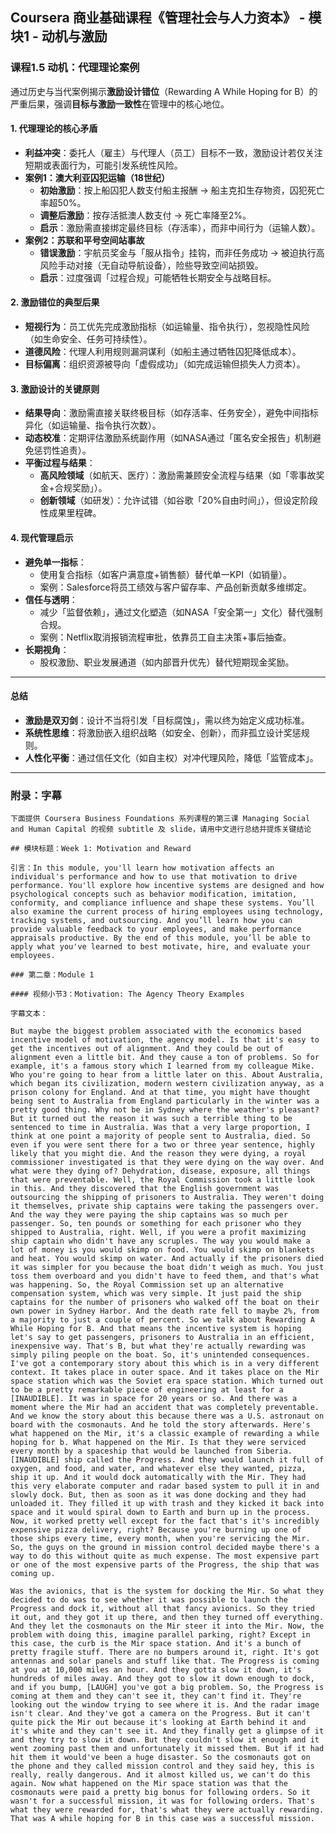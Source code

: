 ## Coursera 商业基础课程《管理社会与人力资本》 - 模块1 - 动机与激励

### 课程1.5 动机：代理理论案例

通过历史与当代案例揭示**激励设计错位**（Rewarding A While Hoping for B）的严重后果，强调**目标与激励一致性**在管理中的核心地位。

#### 1. 代理理论的核心矛盾
 
- **利益冲突**：委托人（雇主）与代理人（员工）目标不一致，激励设计若仅关注短期或表面行为，可能引发系统性风险。  
- **案例1：澳大利亚囚犯运输（18世纪）**  
  - **初始激励**：按上船囚犯人数支付船主报酬 → 船主克扣生存物资，囚犯死亡率超50%。  
  - **调整后激励**：按存活抵澳人数支付 → 死亡率降至2%。  
  - **启示**：激励需直接绑定最终目标（存活率），而非中间行为（运输人数）。  
- **案例2：苏联和平号空间站事故**  
  - **错误激励**：宇航员奖金与「服从指令」挂钩，而非任务成功 → 被迫执行高风险手动对接（无自动导航设备），险些导致空间站损毁。  
  - **启示**：过度强调「过程合规」可能牺牲长期安全与战略目标。

#### 2. 激励错位的典型后果

- **短视行为**：员工优先完成激励指标（如运输量、指令执行），忽视隐性风险（如生命安全、任务可持续性）。  
- **道德风险**：代理人利用规则漏洞谋利（如船主通过牺牲囚犯降低成本）。  
- **目标偏离**：组织资源被导向「虚假成功」（如完成运输但损失人力资本）。

#### 3. 激励设计的关键原则 

- **结果导向**：激励需直接关联终极目标（如存活率、任务安全），避免中间指标异化（如运输量、指令执行次数）。  
- **动态校准**：定期评估激励系统副作用（如NASA通过「匿名安全报告」机制避免惩罚性追责）。  
- **平衡过程与结果**：  
  - **高风险领域**（如航天、医疗）：激励需兼顾安全流程与结果（如「零事故奖金+合规奖励」）。  
  - **创新领域**（如研发）：允许试错（如谷歌「20%自由时间」），但设定阶段性成果里程碑。

#### 4. 现代管理启示 

- **避免单一指标**：  
  - 使用复合指标（如客户满意度+销售额）替代单一KPI（如销量）。  
  - 案例：Salesforce将员工绩效与客户留存率、产品创新贡献多维绑定。  
- **信任与透明**：  
  - 减少「监督依赖」，通过文化塑造（如NASA「安全第一」文化）替代强制合规。  
  - 案例：Netflix取消报销流程审批，依靠员工自主决策+事后抽查。  
- **长期视角**：  
  - 股权激励、职业发展通道（如内部晋升优先）替代短期现金奖励。  

---

#### 总结

- **激励是双刃剑**：设计不当将引发「目标腐蚀」，需以终为始定义成功标准。  
- **系统性思维**：将激励嵌入组织战略（如安全、创新），而非孤立设计奖惩规则。  
- **人性化平衡**：通过信任文化（如自主权）对冲代理风险，降低「监管成本」。

---

### 附录：字幕

```
下面提供 Coursera Business Foundations 系列课程的第三课 Managing Social and Human Capital 的视频 subtitle 及 slide，请用中文进行总结并提炼关键结论

## 模块标题：Week 1: Motivation and Reward

引言：In this module, you'll learn how motivation affects an individual's performance and how to use that motivation to drive performance. You'll explore how incentive systems are designed and how psychological concepts such as behavior modification, imitation, conformity, and compliance influence and shape these systems. You’ll also examine the current process of hiring employees using technology, tracking systems, and outsourcing. And you’ll learn how you can provide valuable feedback to your employees, and make performance appraisals productive. By the end of this module, you’ll be able to apply what you've learned to best motivate, hire, and evaluate your employees.

### 第二章：Module 1

#### 视频小节3：Motivation: The Agency Theory Examples

字幕文本：

But maybe the biggest problem associated with the economics based incentive model of motivation, the agency model. Is that it's easy to get the incentives out of alignment. And they could be out of alignment even a little bit. And they cause a ton of problems. So for example, it's a famous story which I learned from my colleague Mike. Who you're going to hear from a little later on this. About Australia, which began its civilization, modern western civilization anyway, as a prison colony for England. And at that time, you might have thought being sent to Australia from England particularly in the winter was a pretty good thing. Why not be in Sydney where the weather's pleasant? But it turned out the reason it was such a terrible thing to be sentenced to time in Australia. Was that a very large proportion, I think at one point a majority of people sent to Australia, died. So even if you were sent there for a two or three year sentence, highly likely that you might die. And the reason they were dying, a royal commissioner investigated is that they were dying on the way over. And what were they dying of? Dehydration, disease, exposure, all things that were preventable. Well, the Royal Commission took a little look in this. And they discovered that the English government was outsourcing the shipping of prisoners to Australia. They weren't doing it themselves, private ship captains were taking the passengers over. And the way they were paying the ship captains was so much per passenger. So, ten pounds or something for each prisoner who they shipped to Australia, right. Well, if you were a profit maximizing ship captain who didn't have any scruples. The way you would make a lot of money is you would skimp on food. You would skimp on blankets and heat. You would skimp on water. And actually if the prisoners died it was simpler for you because the boat didn't weigh as much. You just toss them overboard and you didn't have to feed them, and that's what was happening. So, the Royal Commission set up an alternative compensation system, which was very simple. It just paid the ship captains for the number of prisoners who walked off the boat on their own power in Sydney Harbor. And the death rate fell to maybe 2%, from a majority to just a couple of percent. So we talk about Rewarding A While Hoping for B. And that means the incentive system is hoping let's say to get passengers, prisoners to Australia in an efficient, inexpensive way. That's B, but what they're actually rewarding was simply piling people on the boat. So, it's unintended consequences. I've got a contemporary story about this which is in a very different context. It takes place in outer space. And it takes place on the Mir space station which was the Soviet era space station. Which turned out to be a pretty remarkable piece of engineering at least for a [INAUDIBLE]. It was in space for 20 years or so. And there was a moment where the Mir had an accident that was completely preventable. And we know the story about this because there was a U.S. astronaut on board with the cosmonauts. And he told the story afterwards. Here's what happened on the Mir, it's a classic example of rewarding a while hoping for b. What happened on the Mir. Is that they were serviced every month by a spaceship that would be launched from Siberia. [INAUDIBLE] ship called the Progress. And they would launch it full of oxygen, and food, and water, and whatever else they wanted, pizza, ship it up. And it would dock automatically with the Mir. They had this very elaborate computer and radar based system to pull it in and slowly dock. But, then as soon as it was done docking and they had unloaded it. They filled it up with trash and they kicked it back into space and it would spiral down to Earth and burn up in the process. Now, it worked pretty well except for the fact that's it's incredibly expensive pizza delivery, right? Because you're burning up one of those ships every time, every month, when you're servicing the Mir. So, the guys on the ground in mission control decided maybe there's a way to do this without quite as much expense. The most expensive part or one of the most expensive parts of the Progress, the ship that was coming up.

Was the avionics, that is the system for docking the Mir. So what they decided to do was to see whether it was possible to launch the Progress and dock it, without all that fancy avionics. So they tried it out, and they got it up there, and then they turned off everything. And they let the cosmonauts on the Mir steer it into the Mir. Now, the problem with doing this, imagine parallel parking, right? Except in this case, the curb is the Mir space station. And it's a bunch of pretty fragile stuff. There are no bumpers around it, right. It's got antennas and solar panels and stuff like that. The Progress is coming at you at 10,000 miles an hour. And they gotta slow it down, it's hundreds of miles away. And they got to slow it down enough to dock, and if you bump, [LAUGH] you've got a big problem. So, the Progress is coming at them and they can't see it, they can't find it. They're looking out the window trying to see where it is. And the radar image isn't clear. And they've got a camera on the Progress. But it can't quite pick the Mir out because it's looking at Earth behind it and it's white and they can't see it. And they finally get a glimpse of it and they try to slow it down. But they couldn't slow it enough and it went zooming past them and unfortunately it missed them. But if it had hit them it would've been a huge disaster. So the cosmonauts got on the phone and they called mission control and they said hey, this is really, really dangerous. And it almost killed us, we can't do this again. Now what happened on the Mir space station was that the cosmonauts were paid a pretty big bonus for following orders. So it wasn't for a successful mission, it was for following orders. That's what they were rewarded for, that's what they were actually rewarding. That was A while hoping for B in this case was a successful mission.
```